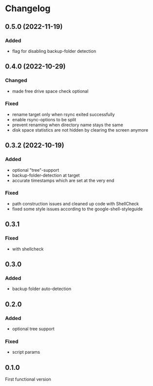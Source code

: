 # Changelog


## 0.5.0 (2022-11-19)

### Added

- flag for disabling backup-folder detection

## 0.4.0 (2022-10-29)

### Changed

- made free drive space check optional

### Fixed

- rename target only when rsync exited successfully
- enable rsync-options to be split
- prevent renaming when directory name stays the same
- disk space statistics are not hidden by clearing the screen anymore

## 0.3.2 (2022-10-19)

### Added

- optional "tree"-support
- backup-folder-detection at target
- accurate timestamps which are set at the very end

### Fixed

- path construction issues and cleaned up code with ShellCheck
- fixed some style issues according to the google-shell-styleguide

## 0.3.1

### Fixed

- with shellcheck

## 0.3.0

### Added

- backup folder auto-detection

## 0.2.0

### Added

- optional tree support

### Fixed

- script params

## 0.1.0

First functional version

